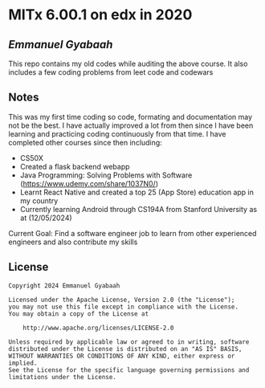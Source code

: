 # MITx 6.00.1 on edx in 2020 

## *Emmanuel Gyabaah*

This repo contains my old codes while auditing the above course. It also includes a few coding problems from leet code and codewars

## Notes
This was my first time coding so code, formating and documentation may not be the best. I have actually improved a lot from then since I have been learning and practicing coding continuously from that time.
I have completed other courses since then including:
* CS50X
* Created a flask backend webapp
* Java Programming: Solving Problems with Software (https://www.udemy.com/share/1037N0/)
* Learnt React Native and created a top 25 (App Store) education app in my country
* Currently learning Android through CS194A from Stanford University as at (12/05/2024)

Current Goal:
Find a software engineer job to learn from other experienced engineers and also contribute my skills

## License

    Copyright 2024 Emmanuel Gyabaah

    Licensed under the Apache License, Version 2.0 (the "License");
    you may not use this file except in compliance with the License.
    You may obtain a copy of the License at

        http://www.apache.org/licenses/LICENSE-2.0

    Unless required by applicable law or agreed to in writing, software
    distributed under the License is distributed on an "AS IS" BASIS,
    WITHOUT WARRANTIES OR CONDITIONS OF ANY KIND, either express or implied.
    See the License for the specific language governing permissions and
    limitations under the License.
